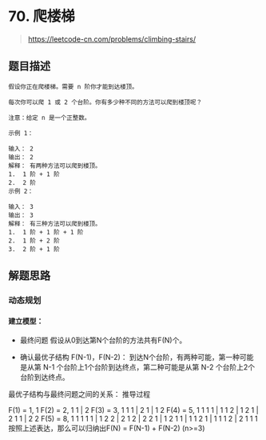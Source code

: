 # 70. 爬楼梯

> https://leetcode-cn.com/problems/climbing-stairs/

## 题目描述

```
假设你正在爬楼梯。需要 n 阶你才能到达楼顶。

每次你可以爬 1 或 2 个台阶。你有多少种不同的方法可以爬到楼顶呢？

注意：给定 n 是一个正整数。

示例 1：

输入： 2
输出： 2
解释： 有两种方法可以爬到楼顶。
1.  1 阶 + 1 阶
2.  2 阶
示例 2：

输入： 3
输出： 3
解释： 有三种方法可以爬到楼顶。
1.  1 阶 + 1 阶 + 1 阶
2.  1 阶 + 2 阶
3.  2 阶 + 1 阶
```

## 解题思路

### 动态规划


#### 建立模型：

* 最终问题
假设从0到达第N个台阶的方法共有F(N)个。

* 确认最优子结构
F(N-1)，F(N-2)：
到达N个台阶，有两种可能，第一种可能是从第 N-1 个台阶上1个台阶到达终点，第二种可能是从第 N-2 个台阶上2个台阶到达终点。

最优子结构与最终问题之间的关系：
推导过程

F(1) = 1, 1
F(2) = 2, 1 1 | 2
F(3) = 3, 1 1 1 | 2 1 | 1 2
F(4) = 5, 1 1 1 1 | 1 1 2 | 1 2 1 | 2 1 1 | 2 2
F(5) = 8, 1 1 1 1 1 | 1 2 2 | 2 1 2 | 2 2 1 | 1 2 1 1 | 1 1 2 1 | 1 1 1 2 | 2 1 1 1
按照上述表达，那么可以归纳出F(N) = F(N-1) + F(N-2) (n>=3)
